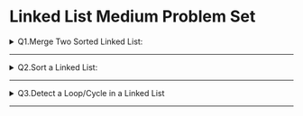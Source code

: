# Linked List Medium Problem Set

<details>
<summary>Q1.Merge Two Sorted Linked List:</summary>

__problem statement:__
````text
Given a Head pointers for two sorted linked lists
Input:

h1 = 1->3->6
h2 = 2->4->5->7

Output: h3 = 1->2->3->4->5->6->7
````

__Approach:__
__1. Brute Force:__
- Create a new linked list with dummy node
- iterate through both the linked lists and compare both of them by Node.val
- Base on comparison add the nodes to new list
- TC: O(N) SC: O(N) to hold the result 

__2. Optimized:__ But LL will be broken

![merge_sorted_LLs.png](merge_sorted_LLs.png)

- Take two pointers one is for result head h3 another is a tail pointer, initially assign with dummy node
- Iterate through both the lists, move tail pointer along with the merging.
- Return h3.next to remove dummy node

__code:__

````java
 public  static ListNode mergeSortedList(ListNode h1, ListNode h2){
    var h3 = new ListNode(-1); //Dummy Node
    var tail = h3; //Tail Pointer
    while (h1 != null && h2 != null){
        if(h1.val <= h2.val){
            tail.next = h1;
            h1 = h1.next;
        }else {
            tail.next = h2;
            h2 = h2.next;
        }
        tail = tail.next;
    }
    //Corner Case: Appending non-empty list
    if(h1 == null)
        tail.next = h2;
    if(h2 == null)
        tail.next = h1;

    return h3.next;
}

````


</details>

___

<details>
<summary>Q2.Sort a Linked List:</summary>

__problem statement:__
````text
Given a Head Node sort the Linked List

````

__Approach:__
- The Best way to sort a linked list is by using Merge Sort
- Recursively divide the linked list into two parts until each part has only one element
- Now merge both the list by using merge sort function: `h3 = mergeSortedList(h1, h2)`
-  TC: O(NlogN)  SC: O(logN) for recursive call stacks takes logN calls
- 
__code:__
````java
public  static  ListNode sortList(ListNode head){
    if(head == null || head.next == null)
        return head;
    //Step-1: Divide the Node into 2 parts
    //findMid: by using fast-slow pointer
    var mid = findMiddle(head);
    var h2 = mid.next;
    //disconnect the first part
    mid.next = null;

    head = sortList(head);
    h2 = sortList(h2);

    return mergeSort(head, h2);

}

private static ListNode mergeSort(ListNode h1, ListNode h2) {
    var h3 = new ListNode(-1);
    var tail = h3;
    while (h1 != null && h2 != null){
        if(h1.val <= h2.val){
            tail.next = h1;
            h1 = h1.next;
        }else {
            tail.next = h2;
            h2 = h2.next;
        }
        tail = tail.next;
    }
    if(h1 == null)
        tail.next = h2;
    if(h2 == null)
        tail.next = h1;

    return h3.next;
}

public static ListNode findMiddle(ListNode head){
    var fast = head;
    var slow = head;
    while(fast.next != null && fast.next.next != null){
        fast = fast.next.next;
        slow = slow.next;
    }
    return slow;

}
````

</details>

___

<details>
<summary>Q3.Detect a Loop/Cycle in a Linked List </summary>

__problem statement:__
````text
Given a Head Node check whether loop exists or not. 
If Loop exists remove the loop

````

![linked_list_loop_ps.png](linked_list_loop_ps.png)

Q3.1 Check Whether Loops Exist or Not

__Approach:__

__1.HashSet:__
- Create an empty HashSet
- Iterate Each Node checks whether node exists on the hashset or not
- If the current node already exists in the hashset, then loop detected return true otherwise, store the node into hashset.
- If iteration reaches to null, then return false
- TC: O(N) SC: O(N)

````java
public  static boolean isLoopExistsHashSet(ListNode head){
    var set = new HashSet<ListNode>();
    var temp = head;
    while (temp != null){
        if(set.contains(temp)){
            return true;
        }
        set.add(temp);
        temp = temp.next;
    }
    return false;
}
````

__2.Optimized: fast-slow pointer__

- Create two pointers fast and slow
- Move a slow pointer with one node at a time and move a fast pointer with double the speed
- At some point both pointers meet

![fast-slow-pointer_approach_sol.png](fast-slow-pointer_approach_sol.png)

```java
public  static boolean isLoopExistsFastSlowPointer(ListNode head){
    var slow = head;
    var fast = head;    
    while (fast != null && fast.next != null){
        fast = fast.next.next;
        slow = slow.next;
        if(slow == fast)
            return true;
    }
    
    return false;
}
```

Q3.2 Remove the Loop in a Linked List

- Same approaches as detecting loop
- After detecting the loop keep slow pointer at same position and assign fast=head then move both pointers at same speed(1 node at a time), both pointers meet at starting node of the loop

__summary:__
1. Run fast and slow
2. Both Meet at X
3. Keep slow at X and move fast=head, run both at same speed (1 node at a time).
4. wherever they collide again, that is the start point
5. To remove loop maintain a prev pointer once both pointers meet do prev.next=null to break the loop

````java
public static void detectAndBreakLoop(ListNode head){
    var fast = head;
    var slow = head;

    while (fast != null && fast.next != null){
        fast = fast.next.next;
        slow = slow.next;
        if(slow == fast){
            //Loop Exists Need to Break it
            fast = head;
            var prev = slow;
            while (slow != fast){
                prev = slow;
                slow = slow.next;
                fast = fast.next;
            }
            System.out.println("Loop Detected at Node: "+slow.val);
            prev.next = null;
            return;
        }

    }
    System.out.println("Loop Doesnot Exists.");
}
````
- How does it meet at loop beginning node?
- See the Explanation Below

![loop_break_explanation_1.png](loop_break_explanation_1.png)

![loop_break_explanation_2.png](loop_break_explanation_2.png)



</details>

___
